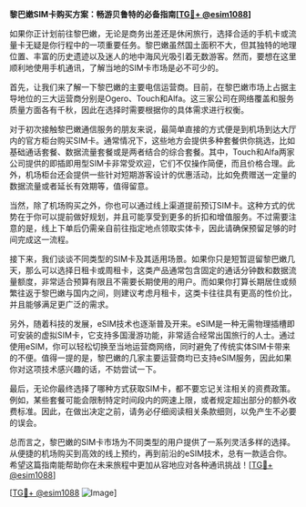 **黎巴嫩SIM卡购买方案：畅游贝鲁特的必备指南[[TG💪+ @esim1088](https://t.me/s/esim1088)]**

如果你正计划前往黎巴嫩，无论是商务出差还是休闲旅行，选择合适的手机卡或流量卡无疑是你行程中的一项重要任务。黎巴嫩虽然国土面积不大，但其独特的地理位置、丰富的历史遗迹以及迷人的地中海风光吸引着无数游客。然而，要想在这里顺利地使用手机通讯，了解当地的SIM卡市场是必不可少的。

首先，让我们来了解一下黎巴嫩的主要电信运营商。目前，在黎巴嫩市场上占据主导地位的三大运营商分别是Ogero、Touch和Alfa。这三家公司在网络覆盖和服务质量方面各有千秋，因此在选择时需要根据你的具体需求进行权衡。

对于初次接触黎巴嫩通信服务的朋友来说，最简单直接的方式便是到机场到达大厅内的官方柜台购买SIM卡。通常情况下，这些地方会提供多种套餐供你挑选，比如基础通话套餐、数据流量套餐或是两者结合的综合套餐。其中，Touch和Alfa两家公司提供的即插即用型SIM卡非常受欢迎，它们不仅操作简便，而且价格合理。此外，机场柜台还会提供一些针对短期游客设计的优惠活动，比如免费赠送一定量的数据流量或者延长有效期等，值得留意。

当然，除了机场购买之外，你也可以通过线上渠道提前预订SIM卡。这种方式的优势在于你可以提前做好规划，并且可能享受到更多的折扣和增值服务。不过需要注意的是，线上下单后仍需亲自前往指定地点领取实体卡，因此请确保预留足够的时间完成这一流程。

接下来，我们谈谈不同类型的SIM卡及其适用场景。如果你只是短暂逗留黎巴嫩几天，那么可以选择日租卡或周租卡，这类产品通常包含固定的通话分钟数和数据流量额度，非常适合预算有限且不需要长期使用的用户。而如果你打算长期居住或频繁往返于黎巴嫩与国内之间，则建议考虑月租卡，这类卡往往具有更高的性价比，并且能够满足更广泛的需求。

另外，随着科技的发展，eSIM技术也逐渐普及开来。eSIM是一种无需物理插槽即可安装的虚拟SIM卡，它支持多国漫游功能，非常适合经常出国旅行的人士。通过使用eSIM，你可以轻松切换至当地运营商网络，同时避免了传统实体SIM卡带来的不便。值得一提的是，黎巴嫩的几家主要运营商均已支持eSIM服务，因此如果你对这项技术感兴趣的话，不妨尝试一下。

最后，无论你最终选择了哪种方式获取SIM卡，都不要忘记关注相关的资费政策。例如，某些套餐可能会限制特定时间段内的网速上限，或者规定超出部分的额外收费标准。因此，在做出决定之前，请务必仔细阅读相关条款细则，以免产生不必要的误会。

总而言之，黎巴嫩的SIM卡市场为不同类型的用户提供了一系列灵活多样的选择。从便捷的机场购买到高效的线上预约，再到前沿的eSIM技术，总有一款适合你。希望这篇指南能帮助你在未来旅程中更加从容地应对各种通讯挑战！[[TG💪+ @esim1088](https://t.me/s/esim1088)]

[[TG💪+ @esim1088](https://t.me/s/esim1088) ![Image](https://i.postimg.cc/4NQfJmqS/Snipaste-2025-05-13-00-14-12.png)]